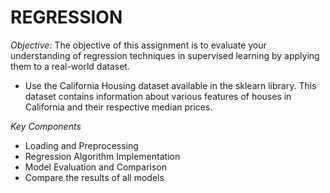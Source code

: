 # REGRESSION
*Objective:*
 The objective of this assignment is to evaluate your understanding of regression techniques in supervised learning by applying them to a real-world dataset.

- Use the California Housing dataset available in the sklearn library. This dataset contains information about various features of houses in California and their respective median prices.

*Key Components*

- Loading and Preprocessing
- Regression Algorithm Implementation
- Model Evaluation and Comparison 
- Compare the results of all models
